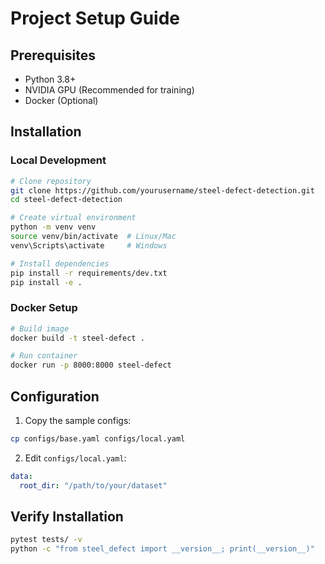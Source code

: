 # Project Setup Guide

## Prerequisites

- Python 3.8+
- NVIDIA GPU (Recommended for training)
- Docker (Optional)

## Installation

### Local Development

```bash
# Clone repository
git clone https://github.com/yourusername/steel-defect-detection.git
cd steel-defect-detection

# Create virtual environment
python -m venv venv
source venv/bin/activate  # Linux/Mac
venv\Scripts\activate     # Windows

# Install dependencies
pip install -r requirements/dev.txt
pip install -e .
```

### Docker Setup

```bash
# Build image
docker build -t steel-defect .

# Run container
docker run -p 8000:8000 steel-defect
```

## Configuration

1. Copy the sample configs:
```bash
cp configs/base.yaml configs/local.yaml
```

2. Edit `configs/local.yaml`:
```yaml
data:
  root_dir: "/path/to/your/dataset"
```

## Verify Installation

```bash
pytest tests/ -v
python -c "from steel_defect import __version__; print(__version__)"
```